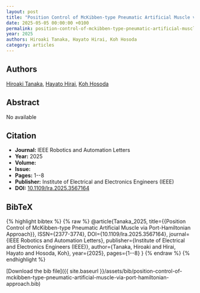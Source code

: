 ```yaml
---
layout: post
title: "Position Control of McKibben-type Pneumatic Artificial Muscle via Port-Hamiltonian Approach"
date: 2025-05-05 00:00:00 +0100
permalink: position-control-of-mckibben-type-pneumatic-artificial-muscle-via-port-hamiltonian-approach
year: 2025
authors: Hiroaki Tanaka, Hayato Hirai, Koh Hosoda
category: articles
---
```

 
## Authors
[Hiroaki Tanaka](authors/hiroaki-tanaka), [Hayato Hirai](authors/hayato-hirai), [Koh Hosoda](authors/koh-hosoda)
 
## Abstract
No  available
 
## Citation
- **Journal:** IEEE Robotics and Automation Letters
- **Year:** 2025
- **Volume:** 
- **Issue:** 
- **Pages:** 1--8
- **Publisher:** Institute of Electrical and Electronics Engineers (IEEE)
- **DOI:** [10.1109/lra.2025.3567164](https://doi.org/10.1109/lra.2025.3567164)
 
## BibTeX
{% highlight bibtex %}
{% raw %}
@article{Tanaka_2025,
  title={{Position Control of McKibben-type Pneumatic Artificial Muscle via Port-Hamiltonian Approach}},
  ISSN={2377-3774},
  DOI={10.1109/lra.2025.3567164},
  journal={IEEE Robotics and Automation Letters},
  publisher={Institute of Electrical and Electronics Engineers (IEEE)},
  author={Tanaka, Hiroaki and Hirai, Hayato and Hosoda, Koh},
  year={2025},
  pages={1--8}
}
{% endraw %}
{% endhighlight %}
 
[Download the bib file]({{ site.baseurl }}/assets/bib/position-control-of-mckibben-type-pneumatic-artificial-muscle-via-port-hamiltonian-approach.bib)
 
